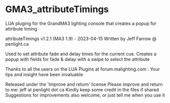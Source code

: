 # GMA3_attributeTimings
LUA pluging for the GrandMA3 lighting console that creates a popup for attribute timing

attributeTimings 
v1.2.1  (MA3 1.9) - 2023-04-15 
Written by Jeff Farrow @ penlight.ca

Used to set attribute fade and delay times for the current cue. Creates a popup with fields for fade & delay with a swipe to select the attribute

Thanks to all the users on the LUA Plugins at forum.malighting.com : Your tips and insight have been invaluable

Released under the 'Improve and return' license
Please improve and return to me: jeff  at  penlight dot ca
Kindly keep some credit in the files if shared
Suggestions for improvements also welcome, or just tell me when you use it
